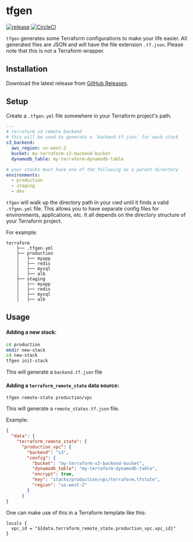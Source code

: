 # tfgen
[![release](http://img.shields.io/github/release/mschurenko/tfgen.svg?style=flat-square)](https://github.com/mschurenko/tfgen/releases)
[![CircleCI](https://circleci.com/gh/mschurenko/tfgen.svg?style=svg)](https://circleci.com/gh/mschurenko/tfgen)

`tfgen` generates some Terraform configurations to make your life easier.
All generated files are JSON and will have the file extension `.tf.json`.
Please note that this is not a Terraform wrapper.


## Installation
Download the latest release from [GitHub Releases](https://github.com/mschurenko/tfgen/releases).

## Setup
Create a `.tfgen.yml` file somewhere in your Terraform project's path.
```yaml
---
# terraform s3 remote backend
# this will be used to generate a `backend.tf.json` for each stack
s3_backend:
  aws_region: us-west-2
  bucket: my-terraform-s3-backend-bucket
  dynamodb_table: my-terraform-dynamodb-table

# your stacks must have one of the following as a parent directory
environments:
  - production
  - staging
  - dev
```

`tfgen` will walk up the directory path in your cwd until it finds a valid `.tfgen.yml` file. This allows you to have separate config files for environments, applications, etc. It all depends on the directory structure of your Terraform project.

For example:
```
terraform
    ├── .tfgen.yml
    ├── production
    │   ├── myapp
    │   ├── redis
    │   ├── mysql
    │   ├── alb
    ├── staging
    │   ├── myapp
    │   ├── redis
    │   ├── mysql
    │   ├── alb
```

## Usage
#### Adding a new stack:
```sh
cd production
mkdir new-stack
cd new-stack
tfgen init-stack
```

This will generate a `backend.tf.json` file

#### Adding a `terraform_remote_state` data source:
```
tfgen remote-state production/vpc
```

This will generate a `remote_states.tf.json` file.

Example:
```json
{
  "data": {
    "terraform_remote_state": {
      "production_vpc": {
        "backend": "s3",
        "config": {
          "bucket": "my-terraform-s3-backend-bucket",
          "dynamodb_table": "my-terraform-dynamodb-table",
          "encrypt": true,
          "key": "stacks/production/vpc/terraform.tfstate",
          "region": "us-west-2"
        }
      }
}
```

One can make use of this in a Terraform template like this:
```hcl
locals {
  vpc_id = "${data.terraform_remote_state.production_vpc.vpc_id}"
}
```
